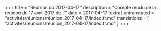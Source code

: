 +++
title = "Réunion du 2017-04-17"
description = "Compte rendu de la réunion du 17 avril 2017 de l'"
date = 2017-04-17
[extra]
untranslated = "activités/réunions/réunion_2017-04-17/index.fr.md"
translations = [
    "activités/réunions/réunion_2017-04-17/index.fr.md"
]
+++
